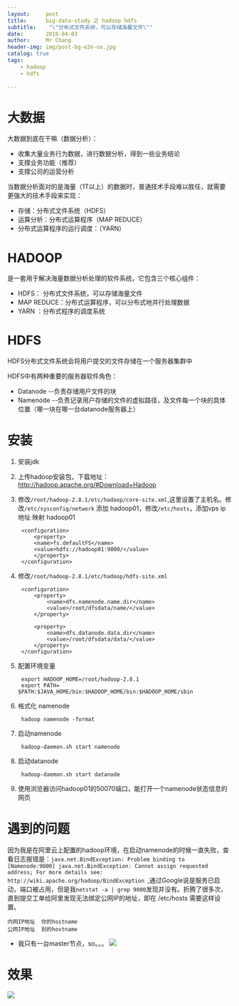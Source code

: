 ```yaml
---
layout:     post
title:     	big-data-study 之 hadoop hdfs
subtitle:    "\"分布式文件系统，可以存储海量文件\""
date:       2018-04-03
author:     Mr Chang
header-img: img/post-bg-e2e-ux.jpg
catalog: true
tags:
    - hadoop
    - hdfs
    
---
```



# 大数据

大数据到底在干嘛（数据分析）：

* 收集大量业务行为数据，进行数据分析，得到一些业务结论
* 支撑业务功能（推荐）
* 支撑公司的运营分析


当数据分析面对的是海量（1T以上）的数据时，普通技术手段难以胜任，就需要更强大的技术手段来实现：

* 存储：分布式文件系统（HDFS）
* 运算分析：分布式运算程序（MAP REDUCE）
* 分布式运算程序的运行调度：（YARN）


# HADOOP

是一套用于解决海量数据分析处理的软件系统，它包含三个核心组件：

  * HDFS： 分布式文件系统，可以存储海量文件
  * MAP REDUCE：分布式运算程序，可以分布式地并行处理数据
  *  YARN ：分布式程序的调度系统

# HDFS

HDFS分布式文件系统会将用户提交的文件存储在一个服务器集群中

HDFS中有两种重要的服务器软件角色：

* Datanode --负责存储用户文件的块
* Namenode --负责记录用户存储的文件的虚拟路径，及文件每一个块的具体位置（哪一块在哪一台datanode服务器上）

# 安装

1. 安装jdk
2. 上传hadoop安装包，下载地址：http://hadoop.apache.org/#Download+Hadoop
3. 修改`/root/hadoop-2.8.1/etc/hadoop/core-site.xml`,这里设置了主机名。修改`/etc/sysconfig/network`
	添加 hadoop01，修改`/etc/hosts`，添加vps ip地址 映射 hadoop01
	
		<configuration>
			<property>
			<name>fs.defaultFS</name>
			<value>hdfs://hadoop01:9000/</value>
			</property>
		</configuration>
		
4. 修改`/root/hadoop-2.8.1/etc/hadoop/hdfs-site.xml`

		<configuration>
			<property>
				<name>dfs.namenode.name.dir</name>
				<value>/root/dfsdata/name/</value>
			</property>
	
			<property>
				<name>dfs.datanode.data.dir</name>
				<value>/root/dfsdata/data/</value>
			</property>
		</configuration>
		
5. 配置环境变量

		export HADOOP_HOME=/root/hadoop-2.8.1
		export PATH= $PATH:$JAVA_HOME/bin:$HADOOP_HOME/bin:$HADOOP_HOME/sbin

6. 格式化 namenode 

		hadoop namenode -format
		
7. 启动namenode

		hadoop-daemon.sh start namenode


8. 启动datanode

		hadoop-daemon.sh start datanode
		
9. 使用浏览器访问hadoop01的50070端口，能打开一个namenode状态信息的网页

# 遇到的问题

因为我是在阿里云上配置的hadoop环境，在启动namenode的时候一直失败，查看日志报错是：`java.net.BindException: Problem binding to [Namenode:9000] java.net.BindException: Cannot assign requested address; For more details see:  http://wiki.apache.org/hadoop/BindException
`,通过Google说是服务已启动，端口被占用，但是我`netstat -a | grep 9000`发现并没有。折腾了很多次，直到提交工单给阿里发现无法绑定公网IP的地址，即在 /etc/hosts 需要这样设置。

	内网IP地址  你的hostname
	公网IP地址  别的hostname
	
 * 我只有一台master节点，so。。。
 ![](http://cdn-blog.jetbrains.org.cn/18-4-3/36601488.jpg)
	
# 效果

 ![](http://cdn-blog.jetbrains.org.cn/18-4-3/58061162.jpg)


